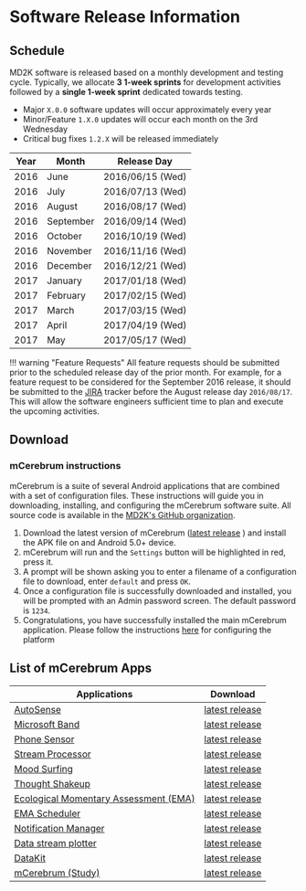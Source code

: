 # Software Release Information

## Schedule
MD2K software is released based on a monthly development and testing cycle.  Typically, we allocate **3 1-week sprints** for development activities followed by a **single 1-week sprint** dedicated towards testing.  

- Major `X.0.0` software updates will occur approximately every year
- Minor/Feature `1.X.0` updates will occur each month on the 3rd Wednesday
- Critical bug fixes `1.2.X` will be released immediately

| Year |    Month   | Release Day       |
|------|------------|-------------------|
| 2016 | June       | 2016/06/15  (Wed) |
| 2016 | July       | 2016/07/13  (Wed) |
| 2016 | August     | 2016/08/17  (Wed) |
| 2016 | September  | 2016/09/14  (Wed) |
| 2016 | October    | 2016/10/19  (Wed) |
| 2016 | November   | 2016/11/16  (Wed) |
| 2016 | December   | 2016/12/21  (Wed) |
| 2017 | January    | 2017/01/18  (Wed) |
| 2017 | February   | 2017/02/15  (Wed) |
| 2017 | March      | 2017/03/15  (Wed) |
| 2017 | April      | 2017/04/19  (Wed) |
| 2017 | May        | 2017/05/17  (Wed) |

!!! warning "Feature Requests"
All feature requests should be submitted prior to the scheduled release day of the prior month.  For example, for a feature request to be considered for the September 2016 release, it should be submitted to the [JIRA](feedback) tracker before the August release day `2016/08/17`.  This will allow the software engineers sufficient time to plan and execute the upcoming activities.

## Download

### mCerebrum instructions
mCerebrum is a suite of several Android applications that are combined with a
set of configuration files.  These instructions will guide you in downloading,
installing, and configuring the mCerebrum software suite.  All source code is
available in the [MD2K's GitHub organization](https://github.com/MD2Korg).

1. Download the latest version of mCerebrum ([latest release](https://github.com/MD2Korg/mCerebrum-Study/releases/latest) ) and install the APK file on and Android 5.0+ device.
1. mCerebrum will run and the `Settings` button will be highlighted in red, press it.
1. A prompt will be shown asking you to enter a filename of a configuration file to download, enter `default` and press `OK`.
1. Once a configuration file is successfully downloaded and installed, you will be prompted with an Admin password screen.  The default password is `1234`.
1. Congratulations, you have successfully installed the main mCerebrum application.  Please follow the instructions [here](https://md2k.org/wp-content/uploads/2016/05/M0003.pdf) for configuring the platform


## List of mCerebrum Apps

| Applications                                                                          | Download                                                                                   |
|---------------------------------------------------------------------------------------|--------------------------------------------------------------------------------------------|
| [AutoSense](https://github.com/MD2Korg/mCerebrum-AutoSense)                           | [latest release](https://github.com/MD2Korg/mCerebrum-AutoSense/releases/latest) |
| [Microsoft Band](https://github.com/MD2Korg/mCerebrum-MicrosoftBand)                  | [latest release](https://github.com/MD2Korg/mCerebrum-MicrosoftBand/releases/latest) |
| [Phone Sensor](https://github.com/MD2Korg/mCerebrum-PhoneSensor)                      | [latest release](https://github.com/MD2Korg/mCerebrum-PhoneSensor/releases/latest) |
| [Stream Processor](https://github.com/MD2Korg/mCerebrum-StreamProcessor)              | [latest release](https://github.com/MD2Korg/mCerebrum-StreamProcessor/releases/latest) |
| [Mood Surfing](https://github.com/MD2Korg/mCerebrum-MoodSurfing)                      | [latest release](https://github.com/MD2Korg/mCerebrum-MoodSurfing/releases/latest) |
| [Thought Shakeup](https://github.com/MD2Korg/mCerebrum-ThoughtShakeup)                | [latest release](https://github.com/MD2Korg/mCerebrum-ThoughtShakeup/releases/latest) |
| [Ecological Momentary Assessment (EMA)](https://github.com/MD2Korg/mCerebrum-EMA)     | [latest release](https://github.com/MD2Korg/mCerebrum-EMA/releases/latest) |
| [EMA Scheduler](https://github.com/MD2Korg/mCerebrum-EMAScheduler)                    | [latest release](https://github.com/MD2Korg/mCerebrum-EMAScheduler/releases/latest) |
| [Notification Manager](https://github.com/MD2Korg/mCerebrum-NotificationManager)      | [latest release](https://github.com/MD2Korg/mCerebrum-NotificationManager/releases/latest) |
| [Data stream plotter](https://github.com/MD2Korg/mCerebrum-Plotter)                   | [latest release](https://github.com/MD2Korg/mCerebrum-Plotter/releases/latest) |
| [DataKit](https://github.com/MD2Korg/mCerebrum-DataKit)                               | [latest release](https://github.com/MD2Korg/mCerebrum-DataKit/releases/latest) |
| [mCerebrum (Study)](https://github.com/MD2Korg/mCerebrum-Study)                       | [latest release](https://github.com/MD2Korg/mCerebrum-Study/releases/latest) |

